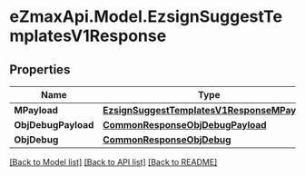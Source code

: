 
# eZmaxApi.Model.EzsignSuggestTemplatesV1Response

## Properties

Name | Type | Description | Notes
------------ | ------------- | ------------- | -------------
**MPayload** | [**EzsignSuggestTemplatesV1ResponseMPayload**](EzsignSuggestTemplatesV1ResponseMPayload.md) |  | 
**ObjDebugPayload** | [**CommonResponseObjDebugPayload**](CommonResponseObjDebugPayload.md) |  | [optional] 
**ObjDebug** | [**CommonResponseObjDebug**](CommonResponseObjDebug.md) |  | [optional] 

[[Back to Model list]](../README.md#documentation-for-models)
[[Back to API list]](../README.md#documentation-for-api-endpoints)
[[Back to README]](../README.md)

